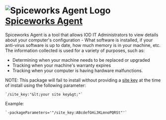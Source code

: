 # ![Spiceworks Agent Logo](https://cdn.rawgit.com/pauby/ChocoPackages/ad9fd8dd/icons/spiceworks-agent-shell.png "Spiceworks Agent Logo") [Spiceworks Agent](https://chocolatey.org/packages/spiceworks-agent)

Spiceworks Agent is a tool that allows IOD IT Administrators to view details about your computer's configuration - What software is installed, if your anti-virus software is up to date, how much memory is in your machine, etc.  The information collected is used for a variety of purposes, such as:

* Determining when your machine needs to be replaced or upgraded
* Tracking when your machine's warranty expires
* Tracking when your computer is having hardware malfunctions.

NOTE: This package will fail to install without providing a [site key](https://resolve.spiceworks.com/#/login) at the time of install using the following parameter:

    `/site_key:"&lt;your site key&gt;"`

Example:

    `-packageParameters='"/site_key:ABcdefGHiJKLmnoPQRSt"'`
